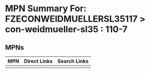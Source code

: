 



# MPN Summary For: FZECONWEIDMUELLERSL35117 > con-weidmueller-sl35 : 110-7

## MPNs
  

|MPN|Direct Links|Search Links|
| :--- | :--- | :--- |
||||
